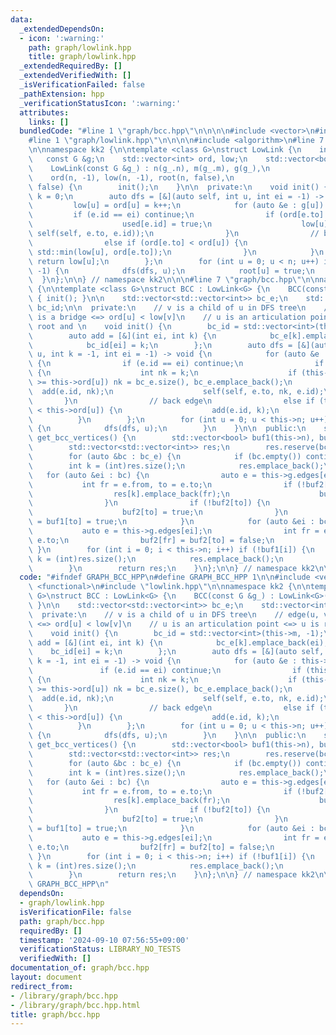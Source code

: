 ```yaml
---
data:
  _extendedDependsOn:
  - icon: ':warning:'
    path: graph/lowlink.hpp
    title: graph/lowlink.hpp
  _extendedRequiredBy: []
  _extendedVerifiedWith: []
  _isVerificationFailed: false
  _pathExtension: hpp
  _verificationStatusIcon: ':warning:'
  attributes:
    links: []
  bundledCode: "#line 1 \"graph/bcc.hpp\"\n\n\n\n#include <vector>\n#include <functional>\n\
    #line 1 \"graph/lowlink.hpp\"\n\n\n\n#include <algorithm>\n#line 7 \"graph/lowlink.hpp\"\
    \n\nnamespace kk2 {\n\ntemplate <class G>\nstruct LowLink {\n    int n, m;\n \
    \   const G &g;\n    std::vector<int> ord, low;\n    std::vector<bool> root, used;\n\
    \    LowLink(const G &g_) : n(g_.n), m(g_.m), g(g_),\n                       \
    \    ord(n, -1), low(n, -1), root(n, false),\n                           used(m,\
    \ false) {\n        init();\n    }\n\n  private:\n    void init() {\n        int\
    \ k = 0;\n        auto dfs = [&](auto self, int u, int ei = -1) -> int {\n   \
    \         low[u] = ord[u] = k++;\n            for (auto &e : g[u]) {\n       \
    \         if (e.id == ei) continue;\n                if (ord[e.to] == -1) {\n\
    \                    used[e.id] = true;\n                    low[u] = std::min(low[u],\
    \ self(self, e.to, e.id));\n                }\n                // back edge\n\
    \                else if (ord[e.to] < ord[u]) {\n                    low[u] =\
    \ std::min(low[u], ord[e.to]);\n                }\n            }\n           \
    \ return low[u];\n        };\n        for (int u = 0; u < n; u++) if (ord[u] ==\
    \ -1) {\n            dfs(dfs, u);\n            root[u] = true;\n        }\n  \
    \  }\n};\n\n} // namespace kk2\n\n\n#line 7 \"graph/bcc.hpp\"\n\nnamespace kk2\
    \ {\n\ntemplate <class G>\nstruct BCC : LowLink<G> {\n    BCC(const G &g_) : LowLink<G>(g_)\
    \ { init(); }\n\n    std::vector<std::vector<int>> bc_e;\n    std::vector<int>\
    \ bc_id;\n\n  private:\n    // v is a child of u in DFS tree\n    // edge(u, v)\
    \ is a bridge <=> ord[u] < low[v]\n    // u is an articulation point <=> u is\
    \ root and \n    void init() {\n        bc_id = std::vector<int>(this->m, -1);\n\
    \        auto add = [&](int ei, int k) {\n            bc_e[k].emplace_back(ei);\n\
    \            bc_id[ei] = k;\n        };\n        auto dfs = [&](auto self, int\
    \ u, int k = -1, int ei = -1) -> void {\n            for (auto &e : this->g[u])\
    \ {\n                if (e.id == ei) continue;\n                if (this->used[e.id])\
    \ {\n                    int nk = k;\n                    if (this->low[e.to]\
    \ >= this->ord[u]) nk = bc_e.size(), bc_e.emplace_back();\n                  \
    \  add(e.id, nk);\n                    self(self, e.to, nk, e.id);\n         \
    \       }\n                // back edge\n                else if (this->ord[e.to]\
    \ < this->ord[u]) {\n                    add(e.id, k);\n                }\n  \
    \          }\n        };\n        for (int u = 0; u < this->n; u++) if (this->root[u])\
    \ {\n            dfs(dfs, u);\n        }\n    }\n\n  public:\n    std::vector<std::vector<int>>\
    \ get_bcc_vertices() {\n        std::vector<bool> buf1(this->n), buf2(this->n);\n\
    \        std::vector<std::vector<int>> res;\n        res.reserve(bc_e.size());\n\
    \        for (auto &bc : bc_e) {\n            if (bc.empty()) continue;\n    \
    \        int k = (int)res.size();\n            res.emplace_back();\n         \
    \   for (auto &ei : bc) {\n                auto e = this->g.edges[ei];\n     \
    \           int fr = e.from, to = e.to;\n                if (!buf2[fr]) {\n  \
    \                  res[k].emplace_back(fr);\n                    buf2[fr] = true;\n\
    \                }\n                if (!buf2[to]) {\n                    res[k].emplace_back(to);\n\
    \                    buf2[to] = true;\n                }\n                buf1[fr]\
    \ = buf1[to] = true;\n            }\n            for (auto &ei : bc) {\n     \
    \           auto e = this->g.edges[ei];\n                int fr = e.from, to =\
    \ e.to;\n                buf2[fr] = buf2[to] = false;\n            }\n       \
    \ }\n        for (int i = 0; i < this->n; i++) if (!buf1[i]) {\n            int\
    \ k = (int)res.size();\n            res.emplace_back();\n            res[k].emplace_back(i);\n\
    \        }\n        return res;\n    }\n};\n\n} // namespace kk2\n\n\n"
  code: "#ifndef GRAPH_BCC_HPP\n#define GRAPH_BCC_HPP 1\n\n#include <vector>\n#include\
    \ <functional>\n#include \"lowlink.hpp\"\n\nnamespace kk2 {\n\ntemplate <class\
    \ G>\nstruct BCC : LowLink<G> {\n    BCC(const G &g_) : LowLink<G>(g_) { init();\
    \ }\n\n    std::vector<std::vector<int>> bc_e;\n    std::vector<int> bc_id;\n\n\
    \  private:\n    // v is a child of u in DFS tree\n    // edge(u, v) is a bridge\
    \ <=> ord[u] < low[v]\n    // u is an articulation point <=> u is root and \n\
    \    void init() {\n        bc_id = std::vector<int>(this->m, -1);\n        auto\
    \ add = [&](int ei, int k) {\n            bc_e[k].emplace_back(ei);\n        \
    \    bc_id[ei] = k;\n        };\n        auto dfs = [&](auto self, int u, int\
    \ k = -1, int ei = -1) -> void {\n            for (auto &e : this->g[u]) {\n \
    \               if (e.id == ei) continue;\n                if (this->used[e.id])\
    \ {\n                    int nk = k;\n                    if (this->low[e.to]\
    \ >= this->ord[u]) nk = bc_e.size(), bc_e.emplace_back();\n                  \
    \  add(e.id, nk);\n                    self(self, e.to, nk, e.id);\n         \
    \       }\n                // back edge\n                else if (this->ord[e.to]\
    \ < this->ord[u]) {\n                    add(e.id, k);\n                }\n  \
    \          }\n        };\n        for (int u = 0; u < this->n; u++) if (this->root[u])\
    \ {\n            dfs(dfs, u);\n        }\n    }\n\n  public:\n    std::vector<std::vector<int>>\
    \ get_bcc_vertices() {\n        std::vector<bool> buf1(this->n), buf2(this->n);\n\
    \        std::vector<std::vector<int>> res;\n        res.reserve(bc_e.size());\n\
    \        for (auto &bc : bc_e) {\n            if (bc.empty()) continue;\n    \
    \        int k = (int)res.size();\n            res.emplace_back();\n         \
    \   for (auto &ei : bc) {\n                auto e = this->g.edges[ei];\n     \
    \           int fr = e.from, to = e.to;\n                if (!buf2[fr]) {\n  \
    \                  res[k].emplace_back(fr);\n                    buf2[fr] = true;\n\
    \                }\n                if (!buf2[to]) {\n                    res[k].emplace_back(to);\n\
    \                    buf2[to] = true;\n                }\n                buf1[fr]\
    \ = buf1[to] = true;\n            }\n            for (auto &ei : bc) {\n     \
    \           auto e = this->g.edges[ei];\n                int fr = e.from, to =\
    \ e.to;\n                buf2[fr] = buf2[to] = false;\n            }\n       \
    \ }\n        for (int i = 0; i < this->n; i++) if (!buf1[i]) {\n            int\
    \ k = (int)res.size();\n            res.emplace_back();\n            res[k].emplace_back(i);\n\
    \        }\n        return res;\n    }\n};\n\n} // namespace kk2\n\n#endif //\
    \ GRAPH_BCC_HPP\n"
  dependsOn:
  - graph/lowlink.hpp
  isVerificationFile: false
  path: graph/bcc.hpp
  requiredBy: []
  timestamp: '2024-09-10 07:56:55+09:00'
  verificationStatus: LIBRARY_NO_TESTS
  verifiedWith: []
documentation_of: graph/bcc.hpp
layout: document
redirect_from:
- /library/graph/bcc.hpp
- /library/graph/bcc.hpp.html
title: graph/bcc.hpp
---
```

